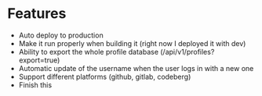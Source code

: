 # Features

- Auto deploy to production
- Make it run properly when building it (right now I deployed it with dev)
- Ability to export the whole profile database (/api/v1/profiles?export=true)
- Automatic update of the username when the user logs in with a new one
- Support different platforms (github, gitlab, codeberg)
- Finish this
